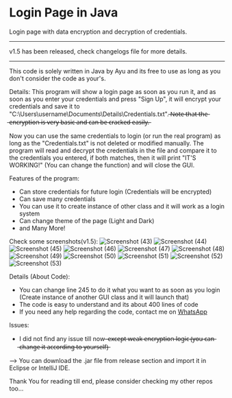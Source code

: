 # Login Page in Java
Login page with data encryption and decryption of credentials.

***************************************************************
v1.5 has been released, check changelogs file for more details.
***************************************************************

This code is solely written in Java by Ayu and its free to use as long as you don't consider the code as your's.

Details:
This program will show a login page as soon as you run it, and as soon as you enter your credentials and press "Sign Up", it will encrypt your credentials and save it to "C:\Users\username\Documents\Details\Credentials.txt".  ̶N̶o̶t̶e̶ ̶t̶h̶a̶t̶ ̶t̶h̶e̶ ̶e̶n̶c̶r̶y̶p̶t̶i̶o̶n̶ ̶i̶s̶ ̶v̶e̶r̶y̶ ̶b̶a̶s̶i̶c̶ ̶a̶n̶d̶ ̶c̶a̶n̶ ̶b̶e̶ ̶c̶r̶a̶c̶k̶e̶d̶ ̶e̶a̶s̶i̶l̶y̶.̶

Now you can use the same credentials to login (or run the real program) as long as the "Credentials.txt" is not deleted or modified manually. The program will read and decrypt the credentials in the file and compare it to the credentials you entered, if both matches, then it will print "IT'S WORKING!" (You can change the function) and will close the GUI.

Features of the program:
* Can store credentials for future login (Credentials will be encrypted)
* Can save many credentials
* You can use it to create instance of other class and it will work as a login system
* Can change theme of the page (Light and Dark)
* and Many More!

Check some screenshots(v1.5):
![Screenshot (43)](https://user-images.githubusercontent.com/119154806/212009168-afae4c38-4d9a-4e2c-a572-5c9e60549612.png)
![Screenshot (44)](https://user-images.githubusercontent.com/119154806/212009187-93a11672-d039-414d-80e8-fd2cbde40e6e.png)
![Screenshot (45)](https://user-images.githubusercontent.com/119154806/212009199-6f4900d3-d80c-4676-abe1-c38d4d42ff7a.png)
![Screenshot (46)](https://user-images.githubusercontent.com/119154806/212009211-8176ca7d-b9d3-4c0d-823e-25017eea25d7.png)
![Screenshot (47)](https://user-images.githubusercontent.com/119154806/212009423-ea417a27-9869-4588-bafe-e6acee1bbc2e.png)
![Screenshot (48)](https://user-images.githubusercontent.com/119154806/212009281-142620d0-2db1-4ca8-9dc4-31673dd21d85.png)
![Screenshot (49)](https://user-images.githubusercontent.com/119154806/212009297-2ac8cc33-06ea-432e-ab89-f243c29c51ef.png)
![Screenshot (50)](https://user-images.githubusercontent.com/119154806/212009324-6312c2dd-36a3-487d-911d-5591bd3a04d4.png)
![Screenshot (51)](https://user-images.githubusercontent.com/119154806/212009335-ebc716ba-d783-4352-9ac8-7634cb65aafa.png)
![Screenshot (52)](https://user-images.githubusercontent.com/119154806/212009348-5a286645-26d4-4e0c-9242-c3db68417bd3.png)
![Screenshot (53)](https://user-images.githubusercontent.com/119154806/212009365-e2cbbb7b-9c27-4842-b578-329d3b53e553.png)


Details (About Code):
* You can change line 245 to do it what you want to as soon as you login (Create instance of another GUI class and it will launch that)
* The code is easy to understand and its about 400 lines of code
* If you need any help regarding the code, contact me on [WhatsApp](https://wa.link/wsov41)

Issues:
* I did not find any issue till now ̶ ̶e̶x̶c̶e̶p̶t̶ ̶w̶e̶a̶k̶ ̶e̶n̶c̶r̶y̶p̶t̶i̶o̶n̶ ̶l̶o̶g̶i̶c̶ ̶(̶y̶o̶u̶ ̶c̶a̶n̶ ̶c̶h̶a̶n̶g̶e̶ ̶i̶t̶ ̶a̶c̶c̶o̶r̶d̶i̶n̶g̶ ̶t̶o̶ ̶y̶o̶u̶r̶s̶e̶l̶f̶)̶

--> You can download the .jar file from release section and import it in Eclipse or IntelliJ IDE.

Thank You for reading till end, please consider checking my other repos too...
